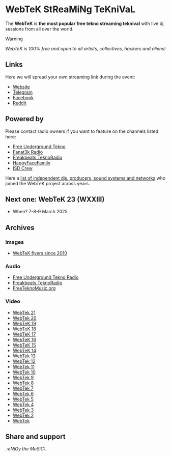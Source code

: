 # WebTeK StReaMiNg TeKniVaL

The __WebTeK__ is __the most popular free tekno streaming teknival__ with live dj sessions from all over the world.

> [!WARNING]
> *WebTeK is 100% free and open to all artists, collectives, hackers and aliens!*

## Links
Here we will spread your own streaming link during the event:

- [Website](https://webtek.live/)
- [Telegram](https://t.me/streamingteknival)
- [Facebook](https://www.facebook.com/Worldwide.Streaming.Teknival/)
- [Reddit](https://www.reddit.com/r/WebTek/)
  
## Powered by
Please contact radio owners if you want to feature on the channels listed here:

- [Free Underground Tekno](https://www.facebook.com/Free.Underground.Tekno.Radio/)
- [Fanat3k Radio](https://www.facebook.com/Fanat3k-Radio-169340146419121/)
- [Freakbeats TeknoRadio](https://www.facebook.com/freaks23/)
- [HappyFaceFamily](https://www.facebook.com/happyfacefamily.eu/)
- [ISD Crew](https://www.twitch.tv/isdcrew)

Here a [list of independent djs, producers, sound systems and networks](https://github.com/fabriziosalmi/webtek/blob/master/artists.md) who joined the WebTeK project across years.

## Next one: WebTeK 23 (WXXIII)

- When? 7-8-9 March 2025 

## Archives

### Images

- [WebTeK flyers since 2010](https://github.com/fabriziosalmi/webtek/blob/master/flyers.md)

### Audio

- [Free Underground Tekno Radio](https://radio.free-tekno.com)
- [Freakbeats TeknoRadio](https://www.facebook.com/freaks23/)
- [FreeTeknoMusic.org](https://freeteknomusic.org/)
 
### Video

- [WebTek 21](https://facebook.com/events/s/webtek-xxi-streaming-teknival/1599923720536526/)
- [WebTek 20](https://www.facebook.com/events/565270335183674/)
- [WebTeK 19](https://www.facebook.com/events/145403824138880/)
- [WebTeK 18](https://www.facebook.com/events/473975483781586/)
- [WebTeK 17](https://www.facebook.com/events/442048070094479/)
- [WebTeK 16](https://www.facebook.com/events/3569873273086963/)
- [WebTeK 15](https://www.facebook.com/events/932163350504838/)
- [WebTeK 14](https://www.facebook.com/events/1775114982505491/)
- [WebTek 13](https://www.google.it/search?q=webtek+13&safe=active&source=lnms&tbm=vid&sa=X)
- [WebTek 12](https://www.google.it/search?q=webtek+12&safe=active&source=lnms&tbm=vid&sa=X)
- [WebTek 11](https://www.google.it/search?q=webtek+11&safe=active&source=lnms&tbm=vid&sa=X)
- [WebTek 10](https://www.google.it/search?q=webtek+10&safe=active&source=lnms&tbm=vid&sa=X)
- [WebTek 9](https://www.google.it/search?q=webtek+9&safe=active&source=lnms&tbm=vid&sa=X)
- [WebTek 8](https://www.google.it/search?q=webtek+8&safe=active&source=lnms&tbm=vid&sa=X)
- [WebTek 7](https://www.google.it/search?q=webtek+7&safe=active&source=lnms&tbm=vid&sa=X)
- [WebTek 6](https://www.google.it/search?q=webtek+6&safe=active&source=lnms&tbm=vid&sa=X)
- [WebTek 5](https://www.google.it/search?q=webtek+5&safe=active&source=lnms&tbm=vid&sa=X)
- [WebTek 4](https://www.google.it/search?q=webtek+4&safe=active&source=lnms&tbm=vid&sa=X)
- [WebTek 3](https://www.google.it/search?q=webtek+3&safe=active&source=lnms&tbm=vid&sa=X)
- [WebTek 2](https://www.google.it/search?q=webtek+2&safe=active&source=lnms&tbm=vid&sa=X)
- [WebTek](https://www.google.it/search?q=webtek+2010&safe=active&source=lnms&tbm=vid&sa=X)

## Share and support

_.:eNjOy the MuSiC:._
